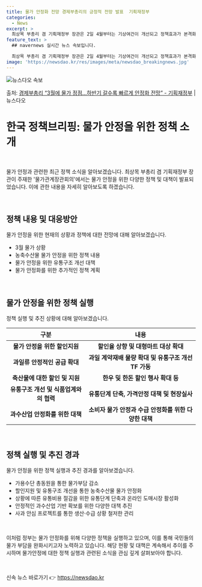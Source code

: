 ```yaml
---
title: 물가 안정화 전망 경제부총리의 긍정적 전망 발표  기획재정부
categories:
  - News
excerpt: >
  최상목 부총리 겸 기획재정부 장관은 2일 4월부터는 기상여건이 개선되고 정책효과가 본격화되면서 추가적인 특이…
feature_text: >
  ## navernews 실시간 뉴스 속보입니다.

  최상목 부총리 겸 기획재정부 장관은 2일 4월부터는 기상여건이 개선되고 정책효과가 본격화되면서 추가적인 특이…
image: 'https://newsdao.kr/res/images/meta/newsdao_breakingnews.jpg'
---
```


![뉴스다오 속보](https://newsdao.kr/res/images/meta/newsdao_breakingnews.jpg)

<p>출처: <a href="https://newsdao.kr/3487" rel="dofollow">경제부총리 “3월에 물가 정점…하반기 갈수록 빠르게 안정화 전망”  - 기획재정부</a> | 뉴스다오</p>

<h1 data-ke-size="size26"><b>한국 정책브리핑: 물가 안정을 위한 정책 소개</b></h1>
<p data-ke-size="size16">&nbsp;</p>
물가 안정과 관련한 최근 정책 소식을 알아보겠습니다. 최상목 부총리 겸 기획재정부 장관이 주재한 '물가관계장관회의'에서는 물가 안정을 위한 다양한 정책 및 대책이 발표되었습니다. 이에 관한 내용을 자세히 알아보도록 하겠습니다.
<p data-ke-size="size16">&nbsp;</p>

<h2 data-ke-size="size26">정책 내용 및 대응방안</h2>
<p data-ke-size="size16">물가 안정을 위한 현재의 상황과 정책에 대한 전망에 대해 알아보겠습니다.</p>
<ul>
<li>3월 물가 상황</li>
<li>농축수산물 물가 안정을 위한 정책 내용</li>
<li>물가 안정을 위한 유통구조 개선 대책</li>
<li>물가 안정화를 위한 추가적인 정책 계획</li>
</ul>
<p data-ke-size="size16">&nbsp;</p>
<h2 data-ke-size="size26">물가 안정을 위한 정책 실행</h2>
<p data-ke-size="size16">정책 실행 및 추진 상황에 대해 알아보겠습니다.</p>
<table>
<thead>
<tr>
<th>구분</th>
<th>내용</th>
</tr>
</thead>
<tbody>
<tr>
<td style="text-align: center; height: 17px;"><b>물가 안정을 위한 할인지원</b></td>
<td style="text-align: center; height: 17px;"><b>할인율 상향 및 대형마트 대상 확대</b></td>
</tr>
<tr>
<td style="text-align: center; height: 17px;"><b>과일류 안정적인 공급 확대</b></td>
<td style="text-align: center; height: 17px;"><b>과일 계약재배 물량 확대 및 유통구조 개선 TF 가동</b></td>
</tr>
<tr>
<td style="text-align: center; height: 17px;"><b>축산물에 대한 할인 및 지원</b></td>
<td style="text-align: center; height: 17px;"><b>한우 및 한돈 할인 행사 확대 등</b></td>
</tr>
<tr>
<td style="text-align: center; height: 17px;"><b>유통구조 개선 및 식품업계와의 협력</b></td>
<td style="text-align: center; height: 17px;"><b>유통단계 단축, 가격안정 대책 및 현장실사</b></td>
</tr>
<tr>
<td style="text-align: center; height: 17px;"><b>과수산업 안정화를 위한 대책</b></td>
<td style="text-align: center; height: 17px;"><b>소비자 물가 안정과 수급 안정화를 위한 다양한 대책</b></td>
</tr>
</tbody>
</table>
<p data-ke-size="size16">&nbsp;</p>
<h2 data-ke-size="size26">정책 실행 및 추진 경과</h2>
<p data-ke-size="size16">물가 안정을 위한 정책 실행과 추진 경과를 알아보겠습니다.</p>
<ul>
<li>가용수단 총동원을 통한 물가부담 감소</li>
<li>할인지원 및 유통구조 개선을 통한 농축수산물 물가 안정화</li>
<li>상황에 따른 유통비용 절감을 위한 유통단계 단축과 온라인 도매시장 활성화</li>
<li>안정적인 과수산업 기반 확보를 위한 다양한 대책 추진</li>
<li>사과 안심 프로젝트를 통한 생산·수급 상황 철저한 관리</li>
</ul>
<p data-ke-size="size16">&nbsp;</p>
이처럼 정부는 물가 안정화를 위해 다양한 정책을 실행하고 있으며, 이를 통해 국민들의 물가 부담을 완화시키고자 노력하고 있습니다. 해당 현황 및 대책은 계속해서 추이를 주시하며 물가안정에 대한 정책 실행과 관련된 소식을 관심 깊게 살펴보아야 합니다.
<p data-ke-size="size16">&nbsp;</p> 

신속 뉴스 바로가기 👉 <a href="https://newsdao.kr" rel="dofollow">https://newsdao.kr</a>



